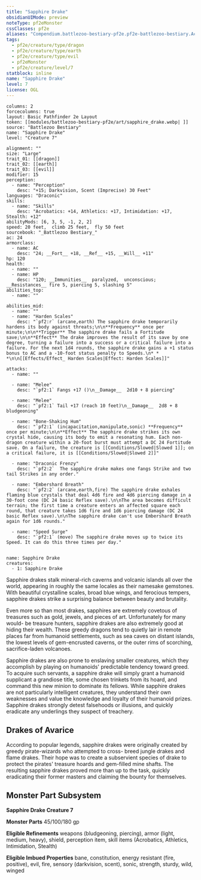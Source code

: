 ```yaml
---
title: "Sapphire Drake"
obsidianUIMode: preview
noteType: pf2eMonster
cssClasses: pf2e
aliases: "Compendium.battlezoo-bestiary-pf2e.pf2e-battlezoo-bestiary.Actor.aKjz9SfKBnW3zQL7" 
tags:
  - pf2e/creature/type/dragon
  - pf2e/creature/type/earth
  - pf2e/creature/type/evil
  - pf2eMonster
  - pf2e/creature/level/7
statblock: inline
name: "Sapphire Drake"
level: 7
license: OGL
---
```


```statblock
columns: 2
forcecolumns: true
layout: Basic Pathfinder 2e Layout
token: [[modules/battlezoo-bestiary-pf2e/art/sapphire_drake.webp| ]]
source: "Battlezoo Bestiary"
name: "Sapphire Drake"
level: "Creature 7"

alignment: ""
size: "Large"
trait_01: [[dragon]]
trait_02: [[earth]]
trait_03: [[evil]]
modifier: 15
perception:
  - name: "Perception"
    desc: "+15; Darkvision, Scent (Imprecise) 30 Feet"
languages: "Draconic"
skills:
  - name: "Skills"
    desc: "Acrobatics: +14, Athletics: +17, Intimidation: +17, Stealth: +12"
abilityMods: [6, 3, 5, -1, 2, 2]
speed: 20 feet,  climb 25 feet,  fly 50 feet
sourcebook: "_Battlezoo Bestiary_"
ac: 24
armorclass:
  - name: AC
    desc: "24; __Fort__ +18, __Ref__ +15, __Will__ +11"
hp: 120
health:
  - name: ""
  - name: HP
    desc: "120; __Immunities__  paralyzed,  unconscious; __Resistances__ fire 5, piercing 5, slashing 5"
abilities_top:
  - name: ""

abilities_mid:
  - name: ""
  - name: "Harden Scales"
    desc: "`pf2:r` (arcane,earth) The sapphire drake temporarily hardens its body against threats;\n\n**Frequency** once per minute;\n\n**Trigger** The sapphire drake fails a Fortitude save;\n\n**Effect** The drake improves the result of its save by one degree, turning a failure into a success or a critical failure into a failure. For the next 1d4 rounds, the sapphire drake gains a +1 status bonus to AC and a -10-foot status penalty to Speeds.\n* * *\n\n[[Effects/Effect_ Harden Scales|Effect: Harden Scales]]"

attacks:
  - name: ""

  - name: "Melee"
    desc: "`pf2:1` Fangs +17 ()\n__Damage__  2d10 + 8 piercing"

  - name: "Melee"
    desc: "`pf2:1` Tail +17 (reach 10 feet)\n__Damage__  2d8 + 8 bludgeoning"

  - name: "Bone-Shaking Hum"
    desc: "`pf2:1` (incapacitation,manipulate,sonic) **Frequency** once per minute;\n\n**Effect** The sapphire drake strikes its own crystal hide, causing its body to emit a resonating hum. Each non-dragon creature within a 20-foot burst must attempt a DC 24 Fortitude save. On a failure, the creature is [[Conditions/Slowed|Slowed 1]]; on a critical failure, it is [[Conditions/Slowed|Slowed 2]]"

  - name: "Draconic Frenzy"
    desc: "`pf2:2`  The sapphire drake makes one fangs Strike and two tail Strikes in any order."

  - name: "Embershard Breath"
    desc: "`pf2:2` (arcane,earth,fire) The sapphire drake exhales flaming blue crystals that deal 4d6 fire and 4d6 piercing damage in a 30-foot cone (DC 24 basic Reflex save).\n\nThe area becomes difficult terrain; the first time a creature enters an affected square each round, that creature takes 1d6 fire and 1d6 piercing damage (DC 24 basic Reflex save).\n\nThe sapphire drake can't use Embershard Breath again for 1d6 rounds."

  - name: "Speed Surge"
    desc: "`pf2:1` (move) The sapphire drake moves up to twice its Speed. It can do this three times per day."
 
```

```encounter-table
name: Sapphire Drake
creatures:
  - 1: Sapphire Drake
```



Sapphire drakes stalk mineral-rich caverns and volcanic islands all over the world, appearing in roughly the same locales as their namesake gemstones. With beautiful crystalline scales, broad blue wings, and ferocious tempers, sapphire drakes strike a surprising balance between beauty and brutality.

Even more so than most drakes, sapphires are extremely covetous of treasures such as gold, jewels, and pieces of art. Unfortunately for many would- be treasure hunters, sapphire drakes are also extremely good at hiding their wealth. These greedy dragons tend to quietly lair in remote places far from humanoid settlements, such as sea caves on distant islands, the lowest levels of gem-encrusted caverns, or the outer rims of scorching, sacrifice-laden volcanoes.

Sapphire drakes are also prone to enslaving smaller creatures, which they accomplish by playing on humanoids' predictable tendency toward greed. To acquire such servants, a sapphire drake will simply grant a humanoid supplicant a grandiose title, some chosen trinkets from its hoard, and command this new minion to dominate its fellows. While sapphire drakes are not particularly intelligent creatures, they understand their own weaknesses and value the knowledge and loyalty of their humanoid prizes. Sapphire drakes strongly detest falsehoods or illusions, and quickly eradicate any underlings they suspect of treachery.

## Drakes of Avarice

According to popular legends, sapphire drakes were originally created by greedy pirate-wizards who attempted to cross- breed jungle drakes and flame drakes. Their hope was to create a subservient species of drake to protect the pirates' treasure hoards and gem-filled mine shafts. The resulting sapphire drakes proved more than up to the task, quickly eradicating their former masters and claiming the bounty for themselves.

## Monster Part Subsystem

**Sapphire Drake Creature 7**

**Monster Parts** 45/100/180 gp

**Eligible Refinements** weapons (bludgeoning, piercing), armor (light, medium, heavy), shield, perception item, skill items (Acrobatics, Athletics, Intimidation, Stealth)

**Eligible Imbued Properties** bane, constitution, energy resistant (fire, positive), evil, fire, sensory (darkvision, scent), sonic, strength, sturdy, wild, winged
